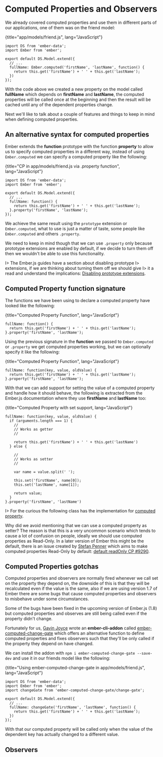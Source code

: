 # Computed Properties and Observers

We already covered computed properties and use them in different parts
of our applications, one of them was on the friend model:

{title="app/models/friend.js", lang="JavaScript"}
~~~~~~~~
import DS from 'ember-data';
import Ember from 'ember';

export default DS.Model.extend({
  // ...
  fullName: Ember.computed('firstName', 'lastName', function() {
    return this.get('firstName') + ' ' + this.get('lastName');
  })
});
~~~~~~~~

With the code above we created a new property on the model called
**fullName** which depends on **firstName** and **lastName**, the
computed properties will be called once at the beginning and then the result will be
cached until any of the dependent properties change.

Next we'll like to talk about a couple of features and things to keep
in mind when defining computed properties.

## An alternative syntax for computed properties

Ember extends the **function** prototype with the function
**property** to allow us to specify computed properties in a
different way, instead of using `Ember.computed` we can specify a
computed property like the following:

{title="CP in app/models/friend.js via .property function", lang="JavaScript"}
~~~~~~~~
import DS from 'ember-data';
import Ember from 'ember';

export default DS.Model.extend({
  // ...
  fullName: function() {
    return this.get('firstName') + ' ' + this.get('lastName');
  }.property('firstName', 'lastName');
});
~~~~~~~~

We achieve the same result using the `prototype` extension or `Ember.computed`, what to use is
just a matter of taste, some people like `Ember.computed` and others
`.property`.

We need to keep in mind though that we can use `.property` only
because prototype extensions are enabled by default, if we decide to
turn them off then we wouldn't be able to use this functionality.

I> The Ember.js guides have a section about disabling prototype
I> extensions, if we are thinking about turning them off we should give
I> it a read and understand the implications: [Disabling prototype extensions](http://emberjs.com/guides/configuring-ember/disabling-prototype-extensions).

## Computed Property function signature

The functions we have been using to declare a computed property have
looked like the following:

{title="Computed Property Function", lang="JavaScript"}
~~~~~~~~
fullName: function() {
  return this.get('firstName') + ' ' + this.get('lastName');
}.property('firstName', 'lastName');
~~~~~~~~

Using the previous signature in the **function** we passed to
`Ember.computed` or `.property` we get computed properties working,
but we can optionally specify it like the following:

{title="Computed Property Function", lang="JavaScript"}
~~~~~~~~
fullName: function(key, value, oldValue) {
  return this.get('firstName') + ' ' + this.get('lastName');
}.property('firstName', 'lastName');
~~~~~~~~

With that we can add support for setting the value of a computed
property and handle  how it should behave, the following is extracted
from the Ember.js documentation where they use **firstName** and
**lastName** too:

{title="Computed Property with set support, lang="JavaScript"}
~~~~~~~~
fullName: function(key, value, oldValue) {
  if (arguments.length === 1) {
    //
    // Works as getter
    //

    return this.get('firstName') + ' ' + this.get('lastName')
  } else {

    //
    // Works as setter
    //

    var name = value.split(' ');

    this.set('firstName', name[0]);
    this.set('lastName', name[1]);

    return value;
  }
}.property('firstName', 'lastName')
~~~~~~~~

I> For the curious the following class has the implementation for [computed property](https://github.com/emberjs/ember.js/blob/v1.7.0/packages/ember-metal/lib/computed.js#L78).


Why did we avoid mentioning that we can use a computed property as
setter? The reason is that this is a very uncommon scenario which tends to
cause a lot of confusion on people, ideally we should use computed
properties as Read-Only. In a later version of Ember this might be the
default, there is an issue created by
[Stefan Penner](https://twitter.com/stefanpenner) which aims to make
computed properties Read-Only by default: [default readOnly
CP #9290](https://github.com/emberjs/ember.js/issues/9290).


## Computed Properties gotchas

Computed properties and observers are normally fired whenever we call
set on the property they depend on, the downside of this is that they
will be recalculated even if the value is the same, also if we are
using version 1.7 of Ember there are some bugs that cause computed
properties and observers to misbehave under some circumstances.

Some of the bugs have been fixed in  the upcoming version of
Ember.js (1.8) but computed properties and observes are still being
called even if the property didn't change.


Fortunately for us, [Gavin Joyce](https://twitter.com/gavinjoyce)
wrote an **ember-cli-addon** called
[ember-computed-change-gate](https://github.com/GavinJoyce/ember-computed-change-gate)
which offers an alternative function to define computed properties
and fixes observers such that they'll be only called if the property
they depend on have changed.

We can install the addon with `npm i ember-computed-change-gate
--save-dev` and use it in our friends model like the following:

{title="Using ember-computed-change-gate in app/models/friend.js", lang="JavaScript"}
~~~~~~~~
import DS from 'ember-data';
import Ember from 'ember';
import changeGate from 'ember-computed-change-gate/change-gate';

export default DS.Model.extend({
  // ...
  fullName: changeGate('firstName', 'lastName', function() {
    return this.get('firstName') + ' ' + this.get('lastName');
  })
});
~~~~~~~~

With that our computed property will be called only when the value of
the dependent key has actually changed to a different value.

## Observers
